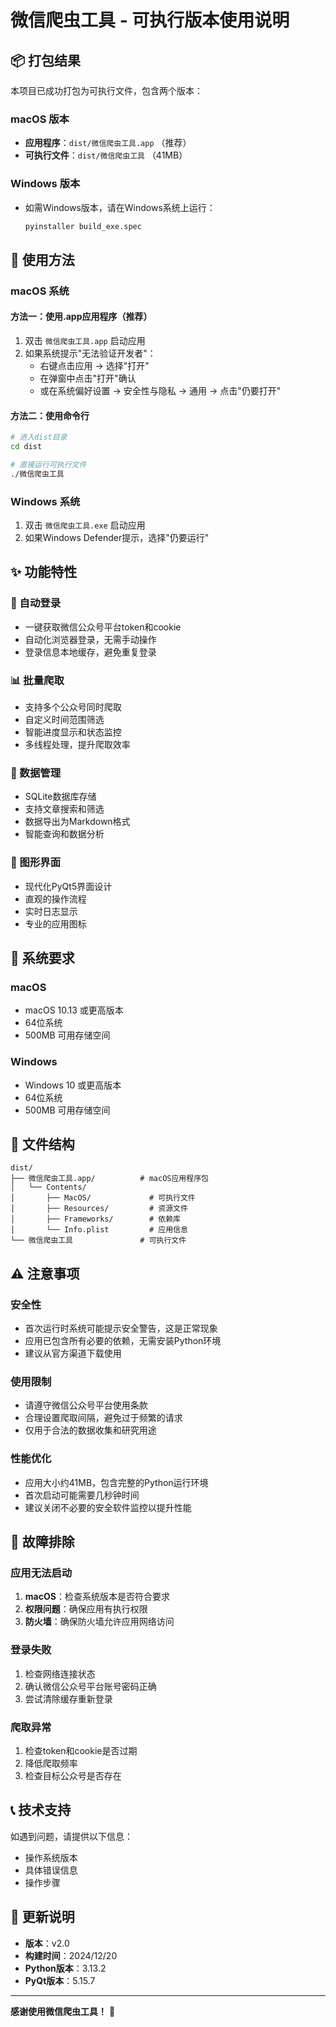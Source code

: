 # 微信爬虫工具 - 可执行版本使用说明

## 📦 打包结果

本项目已成功打包为可执行文件，包含两个版本：

### macOS 版本
- **应用程序**：`dist/微信爬虫工具.app` （推荐）
- **可执行文件**：`dist/微信爬虫工具` （41MB）

### Windows 版本
- 如需Windows版本，请在Windows系统上运行：
  ```bash
  pyinstaller build_exe.spec
  ```

## 🚀 使用方法

### macOS 系统

#### 方法一：使用.app应用程序（推荐）
1. 双击 `微信爬虫工具.app` 启动应用
2. 如果系统提示"无法验证开发者"：
   - 右键点击应用 → 选择"打开"
   - 在弹窗中点击"打开"确认
   - 或在系统偏好设置 → 安全性与隐私 → 通用 → 点击"仍要打开"

#### 方法二：使用命令行
```bash
# 进入dist目录
cd dist

# 直接运行可执行文件
./微信爬虫工具
```

### Windows 系统
1. 双击 `微信爬虫工具.exe` 启动应用
2. 如果Windows Defender提示，选择"仍要运行"

## ✨ 功能特性

### 🔐 自动登录
- 一键获取微信公众号平台token和cookie
- 自动化浏览器登录，无需手动操作
- 登录信息本地缓存，避免重复登录

### 📊 批量爬取
- 支持多个公众号同时爬取
- 自定义时间范围筛选
- 智能进度显示和状态监控
- 多线程处理，提升爬取效率

### 💾 数据管理
- SQLite数据库存储
- 支持文章搜索和筛选
- 数据导出为Markdown格式
- 智能查询和数据分析

### 🎨 图形界面
- 现代化PyQt5界面设计
- 直观的操作流程
- 实时日志显示
- 专业的应用图标

## 🔧 系统要求

### macOS
- macOS 10.13 或更高版本
- 64位系统
- 500MB 可用存储空间

### Windows
- Windows 10 或更高版本
- 64位系统
- 500MB 可用存储空间

## 📂 文件结构

```
dist/
├── 微信爬虫工具.app/          # macOS应用程序包
│   └── Contents/
│       ├── MacOS/             # 可执行文件
│       ├── Resources/         # 资源文件
│       ├── Frameworks/        # 依赖库
│       └── Info.plist         # 应用信息
└── 微信爬虫工具               # 可执行文件
```

## ⚠️ 注意事项

### 安全性
- 首次运行时系统可能提示安全警告，这是正常现象
- 应用已包含所有必要的依赖，无需安装Python环境
- 建议从官方渠道下载使用

### 使用限制
- 请遵守微信公众号平台使用条款
- 合理设置爬取间隔，避免过于频繁的请求
- 仅用于合法的数据收集和研究用途

### 性能优化
- 应用大小约41MB，包含完整的Python运行环境
- 首次启动可能需要几秒钟时间
- 建议关闭不必要的安全软件监控以提升性能

## 🐛 故障排除

### 应用无法启动
1. **macOS**：检查系统版本是否符合要求
2. **权限问题**：确保应用有执行权限
3. **防火墙**：确保防火墙允许应用网络访问

### 登录失败
1. 检查网络连接状态
2. 确认微信公众号平台账号密码正确
3. 尝试清除缓存重新登录

### 爬取异常
1. 检查token和cookie是否过期
2. 降低爬取频率
3. 检查目标公众号是否存在

## 📞 技术支持

如遇到问题，请提供以下信息：
- 操作系统版本
- 具体错误信息
- 操作步骤

## 🔄 更新说明

- **版本**：v2.0
- **构建时间**：2024/12/20
- **Python版本**：3.13.2
- **PyQt版本**：5.15.7

---

**感谢使用微信爬虫工具！** 🎉 